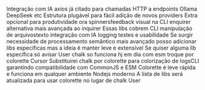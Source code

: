 Integração com IA
 axios já citado  para chamadas HTTP a endpoints Ollama DeepSeek etc
 Estrutura plugável para fácil adição de novos providers
Extra opcional para produtividade
 ora  spinnersfeedback visual na CLI
 enquirer  alternativa mais avançada ao inquirer
Essas libs cobrem CLI manipulação de arquivostexto integração com IA logging testes e usabilidade
Se surgir necessidade de processamento semântico mais avançado posso adicionar libs específicas mas a ideia é manter leve e extensível
Se quiser alguma lib específica só avisar
User
chalk so funciona hj em dia com esm troque por colorette
Cursor
 Substituirei chalk por colorette para colorização de logsCLI garantindo compatibilidade com CommonJS e ESM
Colorette é leve rápida e funciona em qualquer ambiente Nodejs moderno
A lista de libs será atualizada para usar colorette no lugar de chalk
User